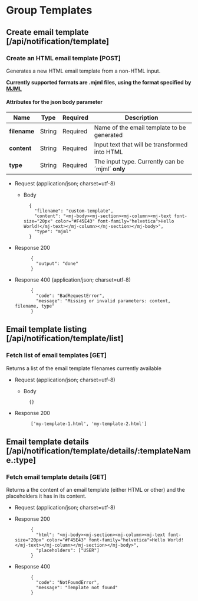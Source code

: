 # Group Templates

## Create email template [/api/notification/template]

### Create an HTML email template [POST]
Generates a new HTML email template from a non-HTML input.

**Currently supported formats are .mjml files, using the format specified by [MJML](https://mjml.io/)**

#### Attributes for the json body parameter

Name | Type | Required | Description
--- | --- | --- | ---
__filename__ | String | Required | Name of the email template to be generated
__content__ | String | Required | Input text that will be transformed into HTML
__type__ | String | Required | The input type. Currently can be ´mjml´ **only**

+ Request (application/json; charset=utf-8)

    + Body

            {
              "filename": "custom-template",
              "content": "<mj-body><mj-section><mj-column><mj-text font-size="20px" color="#F45E43" font-family="helvetica">Hello World!</mj-text></mj-column></mj-section></mj-body>",
              "type": "mjml"
            }

+ Response 200

            {
              "output": "done"
            }

+ Response 400 (application/json; charset=utf-8)

            {
              "code": "BadRequestError",
              "message": "Missing or invalid parameters: content, filename, type"
            }

## Email template listing [/api/notification/template/list]

### Fetch list of email templates [GET]
Returns a list of the email template filenames currently available

+ Request (application/json; charset=utf-8)

    + Body

            {}

+ Response 200

            ['my-template-1.html', 'my-template-2.html']

## Email template details [/api/notification/template/details/:templateName.:type]

### Fetch email template details [GET]
Returns a the content of an email template (either HTML or other) and the placeholders it has in its content.

+ Request (application/json; charset=utf-8)

+ Response 200

            {
              "html": "<mj-body><mj-section><mj-column><mj-text font-size="20px" color="#F45E43" font-family="helvetica">Hello World!</mj-text></mj-column></mj-section></mj-body>",
              "placeholders": ["USER"]
            }

+ Response 400

            {
              "code": "NotFoundError",
              "message": "Template not found"
            }